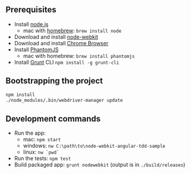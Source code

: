 ## Prerequisites

 - Install [node.js](http://nodejs.org/)
    - mac with [homebrew](http://brew.sh/): `brew install node`
 - Download and install [node-webkit](https://github.com/rogerwang/node-webkit#downloads)
 - Download and install [Chrome Browser](https://www.google.com/intl/en/chrome/browser/)
 - Install [PhantomJS](http://phantomjs.org/)
    - mac with homebrew: `brew install phantomjs`
 - Install [Grunt](http://gruntjs.com/) CLI `npm install -g grunt-cli`

## Bootstrapping the project

```bash
npm install
./node_modules/.bin/webdriver-manager update
```

## Development commands

 - Run the app:
    - mac: `npm start`
    - windows: `nw C:\path\to\node-webkit-angular-tdd-sample`
    - linux: ``nw `pwd` ``
 - Run the tests: `npm test`
 - Build packaged app: `grunt nodewebkit` (output is in `./build/releases`)

